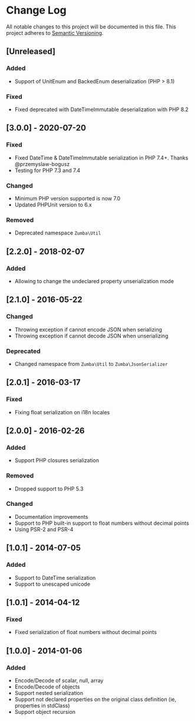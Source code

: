 # Change Log
All notable changes to this project will be documented in this file.
This project adheres to [Semantic Versioning](http://semver.org/).

## [Unreleased]
### Added
- Support of UnitEnum and BackedEnum deserialization (PHP > 8.1)
### Fixed
- Fixed deprecated with DateTimeImmutable deserialization with PHP 8.2

## [3.0.0] - 2020-07-20
### Fixed
- Fixed DateTime & DateTimeImmutable serialization in PHP 7.4+. Thanks @przemyslaw-bogusz
- Testing for PHP 7.3 and 7.4
### Changed
- Minimum PHP version supported is now 7.0
- Updated PHPUnit version to 6.x
### Removed
- Deprecated namespace `Zumba\Util`

## [2.2.0] - 2018-02-07
### Added
- Allowing to change the undeclared property unserialization mode

## [2.1.0] - 2016-05-22
### Changed
- Throwing exception if cannot encode JSON when serializing
- Throwing exception if cannot decode JSON when unserializing
### Deprecated
- Changed namespace from `Zumba\Util` to `Zumba\JsonSerializer`

## [2.0.1] - 2016-03-17
### Fixed
- Fixing float serialization on i18n locales

## [2.0.0] - 2016-02-26
### Added
- Support PHP closures serialization
### Removed
- Dropped support to PHP 5.3
### Changed
- Documentation improvements
- Support to PHP built-in support to float numbers without decimal points
- Using PSR-2 and PSR-4

## [1.0.1] - 2014-07-05
### Added
- Support to DateTime serialization
- Support to unescaped unicode

## [1.0.1] - 2014-04-12
### Fixed
- Fixed serialization of float numbers without decimal points

## [1.0.0] - 2014-01-06
### Added
- Encode/Decode of scalar, null, array
- Encode/Decode of objects
- Support nested serialization
- Support not declared properties on the original class definition (ie, properties in stdClass)
- Support object recursion
